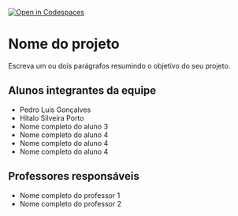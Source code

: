 [![Open in Codespaces](https://classroom.github.com/assets/launch-codespace-7f7980b617ed060a017424585567c406b6ee15c891e84e1186181d67ecf80aa0.svg)](https://classroom.github.com/open-in-codespaces?assignment_repo_id=10848584)

# Nome do projeto

Escreva um ou dois parágrafos resumindo o objetivo do seu projeto.

## Alunos integrantes da equipe

- Pedro Luis Gonçalves
- Hitalo Silveira Porto
- Nome completo do aluno 3
- Nome completo do aluno 4
- Nome completo do aluno 4
- Nome completo do aluno 4

## Professores responsáveis

- Nome completo do professor 1
- Nome completo do professor 2

